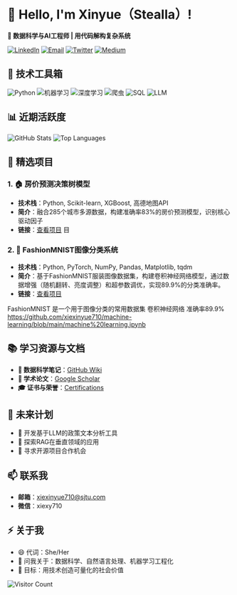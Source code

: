 
# 👋 Hello, I'm Xinyue（Stealla）!  
**🚀 数据科学与AI工程师 | 用代码解构复杂系统**  

<a href="https://www.linkedin.com/in/xinyue-xie-710/"><img src="https://img.shields.io/badge/LinkedIn-0077B5?style=flat-square&logo=linkedin&logoColor=white" alt="LinkedIn"></a>
<a href="mailto:xiexinyue710@example.com"><img src="https://img.shields.io/badge/Email-D14836?style=flat-square&logo=gmail&logoColor=white" alt="Email"></a>
<a href="https://twitter.com/xiexinyue710"><img src="https://img.shields.io/badge/Twitter-1DA1F2?style=flat-square&logo=twitter&logoColor=white" alt="Twitter"></a>
<a href="https://medium.com/@xiexinyue710"><img src="https://img.shields.io/badge/Medium-12100E?style=flat-square&logo=medium&logoColor=white" alt="Medium"></a>

## 🔧 技术工具箱  
![Python](https://img.shields.io/badge/Python-3776AB?style=for-the-badge&logo=python&logoColor=white)
![机器学习](https://img.shields.io/badge/Machine%20Learning-FFD700?style=for-the-badge&logo=ai&logoColor=black)
![深度学习](https://img.shields.io/badge/Deep%20Learning-FF4500?style=for-the-badge&logo=deeplearning&logoColor=white)
![爬虫](https://img.shields.io/badge/Web%20Scraping-4CAF50?style=for-the-badge&logo=scrapy&logoColor=white)
![SQL](https://img.shields.io/badge/SQL-003B57?style=for-the-badge&logo=sql&logoColor=white)
![LLM](https://img.shields.io/badge/LLM-9C27B0?style=for-the-badge&logo=chatgpt&logoColor=white)

## 📊 近期活跃度  
![GitHub Stats](https://github-readme-stats.vercel.app/api?username=xiexinyue710&show_icons=true&theme=radical&count_private=true)
![Top Languages](https://github-readme-stats.vercel.app/api/top-langs/?username=xiexinyue710&layout=compact&theme=radical)

## 🌟 精选项目  
### 1. 🏠 房价预测决策树模型  
- **技术栈**：Python, Scikit-learn, XGBoost, 高德地图API  
- **简介**：融合285个城市多源数据，构建准确率83%的房价预测模型，识别核心驱动因子  
- **链接**：[查看项目](https://github.com/xiexinyue710/housing-price-prediction)
目  
### 2. 👗 FashionMNIST图像分类系统  
- **技术栈**：Python, PyTorch, NumPy, Pandas, Matplotlib, tqdm
- **简介**：基于FashionMNIST服装图像数据集，构建卷积神经网络模型，通过数据增强（随机翻转、亮度调整）和超参数调优，实现89.9%的分类准确率。  
- **链接**：[查看项目](https://github.com/xiexinyue710/machine-learning/blob/main/machine%20learning.ipynb)


FashionMNIST 是一个用于图像分类的常用数据集 卷积神经网络 准确率89.9%
https://github.com/xiexinyue710/machine-learning/blob/main/machine%20learning.ipynb


## 📚 学习资源与文档  
- **📖 数据科学笔记**：[GitHub Wiki](https://github.com/xiexinyue710/xiexinyue710/wiki)  
- **📄 学术论文**：[Google Scholar](https://scholar.google.com/citations?user=your_id)  
- **🎓 证书与荣誉**：[Certifications](https://github.com/xiexinyue710/certifications)  

## 🚀 未来计划  
- 🔭 开发基于LLM的政策文本分析工具  
- 🌱 探索RAG在垂直领域的应用  
- 🤝 寻求开源项目合作机会  

## 📫 联系我  
- **邮箱**：xiexinyue710@sjtu.com  
- **微信**：xiexy710  

## ⚡ 关于我  
- 😄 代词：She/Her  
- 💬 问我关于：数据科学、自然语言处理、机器学习工程化  
- 🎯 目标：用技术创造可量化的社会价值  

![Visitor Count](https://visitor-badge.laobi.icu/badge?page_id=xiexinyue710.xiexinyue710)    

  
<!--
**xiexinyue710/xiexinyue710** is a ✨ _special_ ✨ repository because its `README.md` (this file) appears on your GitHub profile.

Here are some ideas to get you started:

- 🔭 I’m currently working on ...
- 🌱 I’m currently learning ...
- 👯 I’m looking to collaborate on ...
- 🤔 I’m looking for help with ...
- 💬 Ask me about ...
- 📫 How to reach me: ...
- 😄 Pronouns: ...
- ⚡ Fun fact: ..
-->
